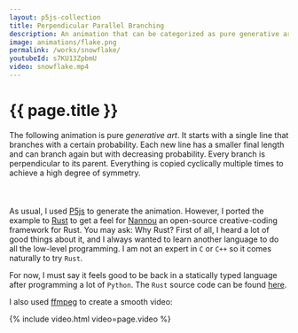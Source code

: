 ```yaml
---
layout: p5js-collection
title: Perpendicular Parallel Branching
description: An animation that can be categorized as pure generative art.
image: animations/flake.png
permalink: /works/snowflake/
youtubeId: s7KU13ZpbmU
video: snowflake.mp4
---
```


# {{ page.title }}

The following animation is pure *generative art*.
It starts with a single line that branches with a certain probability.
Each new line has a smaller final length and can branch again but with decreasing probability.
Every branch is perpendicular to its parent.
Everything is copied cyclically multiple times to achieve a high degree of symmetry.

<div id = "p5-snowflake" style="display:block; margin-left:auto; margin-right:auto; width:740px;margin-bottom:1.5em;"></div>
<br>

As usual, I used [P5js](https://p5js.org/) to generate the animation.
However, I ported the example to [Rust](https://www.rust-lang.org/) to get a feel for [Nannou](https://nannou.cc/) an open-source creative-coding framework for Rust.
You may ask: Why Rust?
First of all, I heard a lot of good things about it, and I always wanted to learn another language to do all the low-level programming.
I am not an expert in ``C`` or ``C++`` so it comes naturally to try ``Rust``.

For now, I must say it feels good to be back in a statically typed language after programming a lot of ``Python``. The ``Rust`` source code can be found [here](https://github.com/BZoennchen/algorithmic-design/blob/main/perplines/src/main.rs).

I also used [ffmpeg](https://ffmpeg.org/) to create a smooth video:

{% include video.html video=page.video %}